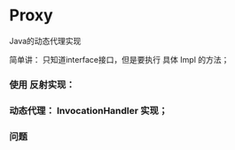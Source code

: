 # Proxy
Java的动态代理实现

简单讲： 只知道interface接口，但是要执行 具体 Impl 的方法； 

### 使用 反射实现：


### 动态代理： InvocationHandler 实现；


### 问题


